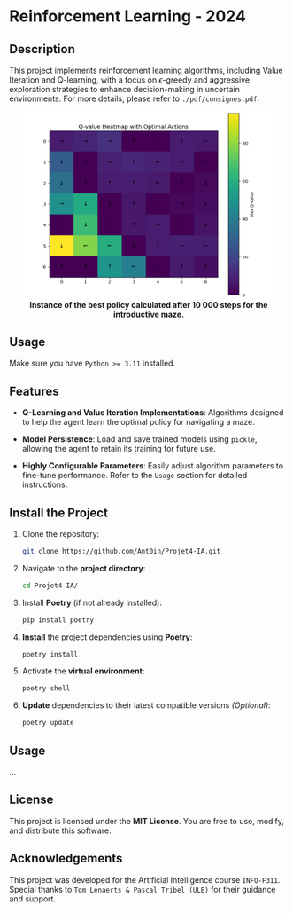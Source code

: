 # Reinforcement Learning - 2024

## Description

This project implements reinforcement learning algorithms, including Value Iteration and Q-learning, with a focus on $\epsilon$-greedy and aggressive exploration strategies to enhance decision-making in uncertain environments. For more details, please refer to `./pdf/consignes.pdf`.

<p align="center">
  <img src="./rapport/src/intro2.png" alt="intro problem" width="450"/>
  <br/>
  <strong>Instance of the best policy calculated after 10 000 steps for the introductive maze.</strong>
</p>


## Usage

Make sure you have `Python >= 3.11` installed.


## Features

- **Q-Learning and Value Iteration Implementations**: Algorithms designed to help the agent learn the optimal policy for navigating a maze.

- **Model Persistence**: Load and save trained models using `pickle`, allowing the agent to retain its training for future use.

- **Highly Configurable Parameters**: Easily adjust algorithm parameters to fine-tune performance. Refer to the `Usage` section for detailed instructions. 

## Install the Project

1. Clone the repository:
   ```bash
   git clone https://github.com/Ant0in/Projet4-IA.git
   ```

2. Navigate to the **project directory**:
   ```bash
   cd Projet4-IA/
   ```

3. Install **Poetry** (if not already installed):
   ```bash
   pip install poetry
   ```

4. **Install** the project dependencies using **Poetry**:
   ```bash
   poetry install
   ```

5. Activate the **virtual environment**:
   ```bash
   poetry shell
   ```

6. **Update** dependencies to their latest compatible versions *(Optional)*:
   ```bash
   poetry update
   ```

## Usage

...

## License

This project is licensed under the **MIT License**. You are free to use, modify, and distribute this software.

## Acknowledgements

This project was developed for the Artificial Intelligence course `INFO-F311`. Special thanks to `Tom Lenaerts & Pascal Tribel (ULB)` for their guidance and support.

